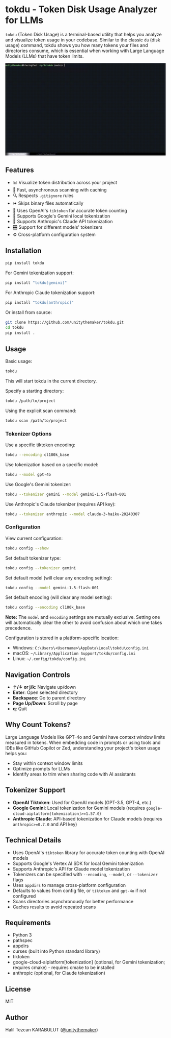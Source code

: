 # tokdu - Token Disk Usage Analyzer for LLMs

`tokdu` (Token Disk Usage) is a terminal-based utility that helps you analyze and visualize token usage in your codebase. Similar to the classic `du` (disk usage) command, tokdu shows you how many tokens your files and directories consume, which is essential when working with Large Language Models (LLMs) that have token limits.

[![tokdu demonstration](https://github.com/unitythemaker/tokdu/blob/main/assets/tokdu-demo.gif?raw=true)](https://github.com/unitythemaker/tokdu/blob/main/assets/tokdu-demo.mp4)

## Features

- 📊 Visualize token distribution across your project
- 🚀 Fast, asynchronous scanning with caching
- 🔍 Respects `.gitignore` rules
- ⏩ Skips binary files automatically
- 🧩 Uses OpenAI's `tiktoken` for accurate token counting
- 🔄 Supports Google's Gemini local tokenization
- 🔮 Supports Anthropic's Claude API tokenization
- 🎛️ Support for different models' tokenizers
- ⚙️ Cross-platform configuration system

## Installation

```bash
pip install tokdu
```

For Gemini tokenization support:

```bash
pip install "tokdu[gemini]"
```

For Anthropic Claude tokenization support:

```bash
pip install "tokdu[anthropic]"
```

Or install from source:

```bash
git clone https://github.com/unitythemaker/tokdu.git
cd tokdu
pip install .
```

## Usage

Basic usage:

```bash
tokdu
```

This will start tokdu in the current directory.

Specify a starting directory:

```bash
tokdu /path/to/project
```

Using the explicit scan command:

```bash
tokdu scan /path/to/project
```

### Tokenizer Options

Use a specific tiktoken encoding:

```bash
tokdu --encoding cl100k_base
```

Use tokenization based on a specific model:

```bash
tokdu --model gpt-4o
```

Use Google's Gemini tokenizer:

```bash
tokdu --tokenizer gemini --model gemini-1.5-flash-001
```

Use Anthropic's Claude tokenizer (requires API key):

```bash
tokdu --tokenizer anthropic --model claude-3-haiku-20240307
```

### Configuration

View current configuration:

```bash
tokdu config --show
```

Set default tokenizer type:

```bash
tokdu config --tokenizer gemini
```

Set default model (will clear any encoding setting):

```bash
tokdu config --model gemini-1.5-flash-001
```

Set default encoding (will clear any model setting):

```bash
tokdu config --encoding cl100k_base
```

**Note:** The `model` and `encoding` settings are mutually exclusive. Setting one will automatically clear the other to avoid confusion about which one takes precedence.

Configuration is stored in a platform-specific location:
- Windows: `C:\Users\<Username>\AppData\Local\tokdu\config.ini`
- macOS: `~/Library/Application Support/tokdu/config.ini`
- Linux: `~/.config/tokdu/config.ini`

## Navigation Controls

- **↑/↓ or j/k**: Navigate up/down
- **Enter**: Open selected directory
- **Backspace**: Go to parent directory
- **Page Up/Down**: Scroll by page
- **q**: Quit

## Why Count Tokens?

Large Language Models like GPT-4o and Gemini have context window limits measured in tokens. When embedding code in prompts or using tools and IDEs like GitHub Copilot or Zed, understanding your project's token usage helps you:

- Stay within context window limits
- Optimize prompts for LLMs
- Identify areas to trim when sharing code with AI assistants

## Tokenizer Support

- **OpenAI Tiktoken**: Used for OpenAI models (GPT-3.5, GPT-4, etc.)
- **Google Gemini**: Local tokenization for Gemini models (requires `google-cloud-aiplatform[tokenization]>=1.57.0`)
- **Anthropic Claude**: API-based tokenization for Claude models (requires `anthropic>=0.7.0` and API key)

## Technical Details

- Uses OpenAI's `tiktoken` library for accurate token counting with OpenAI models
- Supports Google's Vertex AI SDK for local Gemini tokenization
- Supports Anthropic's API for Claude model tokenization
- Tokenizers can be specified with `--encoding`, `--model`, or `--tokenizer` flags
- Uses `appdirs` to manage cross-platform configuration
- Defaults to values from config file, or `tiktoken` and `gpt-4o` if not configured
- Scans directories asynchronously for better performance
- Caches results to avoid repeated scans

## Requirements

- Python 3
- pathspec
- appdirs
- curses (built into Python standard library)
- tiktoken
- google-cloud-aiplatform[tokenization] (optional, for Gemini tokenization; requires cmake) - requires cmake to be installed
- anthropic (optional, for Claude tokenization)

## License

MIT

## Author

Halil Tezcan KARABULUT ([@unitythemaker](https://github.com/unitythemaker))
